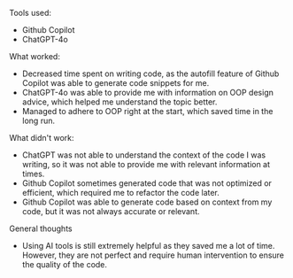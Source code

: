 Tools used:
- Github Copilot
- ChatGPT-4o

What worked:
- Decreased time spent on writing code, as the autofill feature of Github Copilot was able to generate code snippets for me.
- ChatGPT-4o was able to provide me with information on OOP design advice, which helped me understand the topic better.
- Managed to adhere to OOP right at the start, which saved time in the long run.

What didn't work:
- ChatGPT was not able to understand the context of the code I was writing, so it was not able to provide me with relevant information at times.
- Github Copilot sometimes generated code that was not optimized or efficient, which required me to refactor the code later.
- Github Copilot was able to generate code based on context from my code, but it was not always accurate or relevant.

General thoughts
- Using AI tools is still extremely helpful as they saved me a lot of time. However, they are not perfect and require human intervention to ensure the quality of the code.